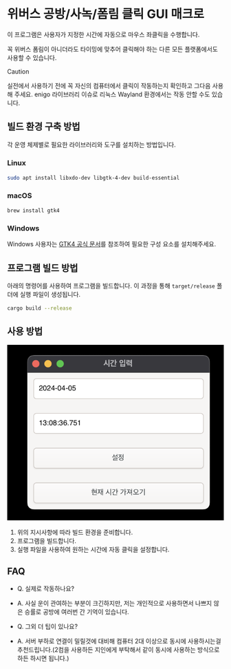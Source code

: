 # 위버스 공방/사녹/폼림 클릭 GUI 매크로

이 프로그램은 사용자가 지정한 시간에 자동으로 마우스 좌클릭을 수행합니다.

꼭 위버스 폼림이 아니더라도 타이밍에 맞추어 클릭해야 하는 다른 모든 플랫폼에서도 사용할 수 있습니다.

> [!CAUTION]
> 실전에서 사용하기 전에 꼭 자신의 컴퓨터에서 클릭이 작동하는지 확인하고 그다음 사용해 주세요.
> enigo 라이브러리 이슈로 리눅스 Wayland 환경에서는 작동 안할 수도 있습니다.

## 빌드 환경 구축 방법

각 운영 체제별로 필요한 라이브러리와 도구를 설치하는 방법입니다.

### Linux

```bash
sudo apt install libxdo-dev libgtk-4-dev build-essential
```

### macOS

```bash
brew install gtk4
```

### Windows

Windows 사용자는 [GTK4 공식 문서](https://gtk-rs.org/gtk4-rs/stable/latest/book/installation_windows.html)를 참조하여 필요한 구성 요소를 설치해주세요.

## 프로그램 빌드 방법

아래의 명령어를 사용하여 프로그램을 빌드합니다. 이 과정을 통해 `target/release` 폴더에 실행 파일이 생성됩니다.

```bash
cargo build --release
```

## 사용 방법

![사용 예시](./assets/example.png)

1. 위의 지시사항에 따라 빌드 환경을 준비합니다.
2. 프로그램을 빌드합니다.
3. 실행 파일을 사용하여 원하는 시간에 자동 클릭을 설정합니다.

## FAQ

- Q. 실제로 작동하나요?
- A. 사실 운이 관여하는 부분이 크긴하지만, 저는 개인적으로 사용하면서 나쁘지 않은 승률로 공방에 여러번 간 기억이 있습니다.

- Q. 그외 더 팁이 있나요?
- A. 서버 부하로 연결이 밀릴것에 대비해 컴퓨터 2대 이상으로 동시에 사용하시는걸 추천드립니다.(2컴을 사용하든 지인에게 부탁해서 같이 동시에 사용하는 방식으로 하든 하시면 됩니다.)
